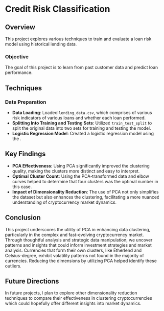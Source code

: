 # Credit Risk Classification

## Overview
This project explores various techniques to train and evaluate a loan risk model using historical lending data.  

### Objective
The goal of this project is to learn from past customer data and predict loan performance. 

## Techniques 

### Data Preparation
- **Data Loading**: Loaded `lending_data.csv`, which comprises of various risk indicators of various loans and whether each loan performed.
- **Splitting Into Training and Testing Sets**: Utilized `train_test_split` to split the original data into two sets for training and testing the model.
- **Logistic Regression Model**: Created a logistic regression model using the .

## Key Findings

- **PCA Effectiveness**: Using PCA significantly improved the clustering quality, making the clusters more distinct and easy to interpret.
- **Optimal Cluster Count**: Using the PCA-transformed data and elbow curves helped to determine that four clusters was the optimal number in this case.
- **Impact of Dimensionality Reduction**: The use of PCA not only simplifies the dataset but also enhances the clustering, facilitating a more nuanced understanding of cryptocurrency market dynamics.

## Conclusion

This project underscores the utility of PCA in enhancing data clustering, particularly in the complex and fast-evolving cryptocurrency market. Through thoughtful analysis and strategic data manipulation, we uncover patterns and insights that could inform investment strategies and market analysis. Currencies that form their own clusters, like Etherlend and Celsius-degree, exhibit volatility patterns not found in the majority of currencies. Reducing the dimensions by utilizing PCA helped identify these outliers. 

## Future Directions

In future projects, I plan to explore other dimensionality reduction techniques to compare their effectiveness in clustering cryptocurrencies which could hopefully offer different insights into market dynamics. 